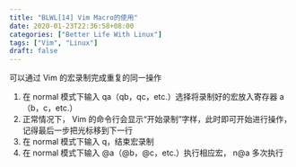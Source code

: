 ```yaml
---
title: "BLWL[14] Vim Macro的使用"
date: 2020-01-23T22:36:58+08:00
categories: ["Better Life With Linux"]
tags: ["Vim", "Linux"]
draft: false
---
```

可以通过 Vim 的宏录制完成重复的同一操作  
1. 在 normal 模式下输入 qa（qb，qc，etc.）选择将录制好的宏放入寄存器 a（b，c，etc.）  
2. 正常情况下， Vim 的命令行会显示“开始录制”字样，此时即可开始进行操作，记得最后一步把光标移到下一行  
3. 在 normal 模式下输入 q，结束宏录制  
4. 在 normal 模式下输入 @a（@b，@c，etc.）执行相应宏， n@a 多次执行  
